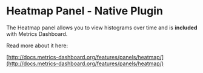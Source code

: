 # Heatmap Panel - Native Plugin

The Heatmap panel allows you to view histograms over time and is **included** with Metrics Dashboard.

Read more about it here:

[http://docs.metrics-dashboard.org/features/panels/heatmap/](http://docs.metrics-dashboard.org/features/panels/heatmap/)
